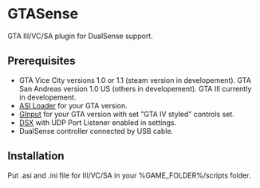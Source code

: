 # GTASense
GTA III/VC/SA plugin for DualSense support.

## Prerequisites
* GTA Vice City versions 1.0 or 1.1 (steam version in developement). GTA San Andreas version 1.0 US (others in developement). GTA III currently in developement.
* [ASI Loader](https://github.com/ThirteenAG/Ultimate-ASI-Loader) for your GTA version.
* [GInput](https://gtaforums.com/topic/562765-ginput/) for your GTA version with set "GTA IV styled" controls set.
* [DSX](https://store.steampowered.com/app/1812620/DSX/) with UDP Port Listener enabled in settings.
* DualSense controller connected by USB cable.

## Installation
Put .asi and .ini file for III/VC/SA in your %GAME_FOLDER%/scripts folder.
